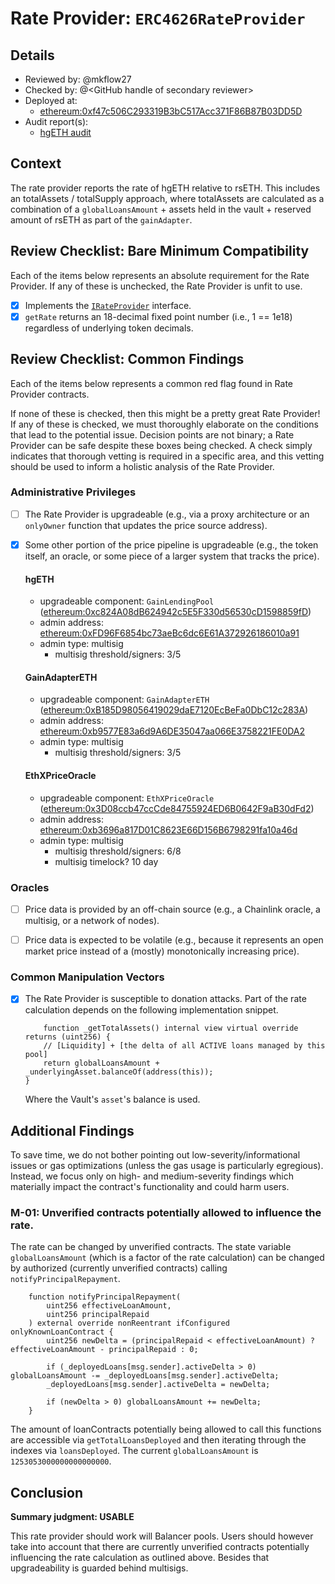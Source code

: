 # Rate Provider: `ERC4626RateProvider`

## Details
- Reviewed by: @mkflow27
- Checked by: @\<GitHub handle of secondary reviewer\>
- Deployed at:
    - [ethereum:0xf47c506C293319B3bC517Acc371F86B87B03DD5D](https://etherscan.io/address/0xf47c506C293319B3bC517Acc371F86B87B03DD5D#code)
- Audit report(s):
    - [hgETH audit](https://kelpdao.xyz/audits/smartcontracts/Sigma_Prime_hgETH.pdf)

## Context
The rate provider reports the rate of hgETH relative to rsETH. This includes an totalAssets / totalSupply approach, where totalAssets are calculated as a combination of a `globalLoansAmount` + assets held in the vault + reserved amount of rsETH as part of the `gainAdapter`. 

## Review Checklist: Bare Minimum Compatibility
Each of the items below represents an absolute requirement for the Rate Provider. If any of these is unchecked, the Rate Provider is unfit to use.

- [x] Implements the [`IRateProvider`](https://github.com/balancer/balancer-v2-monorepo/blob/bc3b3fee6e13e01d2efe610ed8118fdb74dfc1f2/pkg/interfaces/contracts/pool-utils/IRateProvider.sol) interface.
- [x] `getRate` returns an 18-decimal fixed point number (i.e., 1 == 1e18) regardless of underlying token decimals.

## Review Checklist: Common Findings
Each of the items below represents a common red flag found in Rate Provider contracts.

If none of these is checked, then this might be a pretty great Rate Provider! If any of these is checked, we must thoroughly elaborate on the conditions that lead to the potential issue. Decision points are not binary; a Rate Provider can be safe despite these boxes being checked. A check simply indicates that thorough vetting is required in a specific area, and this vetting should be used to inform a holistic analysis of the Rate Provider.

### Administrative Privileges
- [ ] The Rate Provider is upgradeable (e.g., via a proxy architecture or an `onlyOwner` function that updates the price source address). 

- [x] Some other portion of the price pipeline is upgradeable (e.g., the token itself, an oracle, or some piece of a larger system that tracks the price).

    #### hgETH
    - upgradeable component: `GainLendingPool` ([ethereum:0xc824A08dB624942c5E5F330d56530cD1598859fD](https://etherscan.io/address/0xc824A08dB624942c5E5F330d56530cD1598859fD#readProxyContract))
    - admin address: [ethereum:0xFD96F6854bc73aeBc6dc6E61A372926186010a91](https://etherscan.io/address/0xFD96F6854bc73aeBc6dc6E61A372926186010a91#code)
    - admin type: multisig 
        - multisig threshold/signers: 3/5

    #### GainAdapterETH
    - upgradeable component: `GainAdapterETH` ([ethereum:0xB185D98056419029daE7120EcBeFa0DbC12c283A](https://etherscan.io/address/0xB185D98056419029daE7120EcBeFa0DbC12c283A))
    - admin address: [ethereum:0xb9577E83a6d9A6DE35047aa066E3758221FE0DA2](https://etherscan.io/address/0xb9577E83a6d9A6DE35047aa066E3758221FE0DA2)
    - admin type: multisig
        - multisig threshold/signers: 3/5

    #### EthXPriceOracle
    - upgradeable component: `EthXPriceOracle` ([ethereum:0x3D08ccb47ccCde84755924ED6B0642F9aB30dFd2](https://etherscan.io/address/0x3D08ccb47ccCde84755924ED6B0642F9aB30dFd2#readProxyContract))
    - admin address: [ethereum:0xb3696a817D01C8623E66D156B6798291fa10a46d](https://etherscan.io/address/0xb3696a817D01C8623E66D156B6798291fa10a46d#code)
    - admin type: multisig
        - multisig threshold/signers: 6/8
        - multisig timelock? 10 day


### Oracles
- [ ] Price data is provided by an off-chain source (e.g., a Chainlink oracle, a multisig, or a network of nodes).

- [ ] Price data is expected to be volatile (e.g., because it represents an open market price instead of a (mostly) monotonically increasing price).

### Common Manipulation Vectors
- [x] The Rate Provider is susceptible to donation attacks.
    Part of the rate calculation depends on the following implementation snippet.
    ```solidity
        function _getTotalAssets() internal view virtual override returns (uint256) {
        // [Liquidity] + [the delta of all ACTIVE loans managed by this pool]
        return globalLoansAmount + _underlyingAsset.balanceOf(address(this));
    }
    ````
    Where the Vault's `asset`'s balance is used.


## Additional Findings
To save time, we do not bother pointing out low-severity/informational issues or gas optimizations (unless the gas usage is particularly egregious). Instead, we focus only on high- and medium-severity findings which materially impact the contract's functionality and could harm users.

### M-01: Unverified contracts potentially allowed to influence the rate.

The rate can be changed by unverified contracts. The state variable `globalLoansAmount` (which is a factor of the rate calculation) can be
changed by authorized (currently unverified contracts) calling `notifyPrincipalRepayment`. 

```solidity
    function notifyPrincipalRepayment(
        uint256 effectiveLoanAmount, 
        uint256 principalRepaid
    ) external override nonReentrant ifConfigured onlyKnownLoanContract {
        uint256 newDelta = (principalRepaid < effectiveLoanAmount) ? effectiveLoanAmount - principalRepaid : 0;

        if (_deployedLoans[msg.sender].activeDelta > 0) globalLoansAmount -= _deployedLoans[msg.sender].activeDelta;
        _deployedLoans[msg.sender].activeDelta = newDelta;

        if (newDelta > 0) globalLoansAmount += newDelta;
    }
```

The amount of loanContracts potentially being allowed to call this functions are accessible via `getTotalLoansDeployed` and then iterating through the indexes via `loansDeployed`. The current `globalLoansAmount` is `1253053000000000000000`. 

## Conclusion
**Summary judgment: USABLE**

This rate provider should work will Balancer pools. Users should however take into account that there are currently unverified contracts potentially influencing the rate calculation as outlined above. Besides that upgradeability is guarded behind multisigs. 
